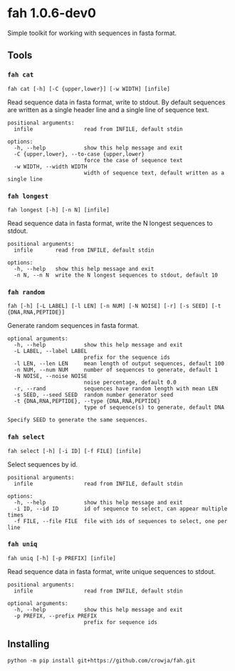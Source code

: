 # fah 1.0.6-dev0

Simple toolkit for working with sequences in fasta format.

## Tools

### `fah cat`

```
fah cat [-h] [-C {upper,lower}] [-w WIDTH] [infile]
```

Read sequence data in fasta format, write to stdout. By default sequences are written as a single
header line and a single line of sequence text.

    positional arguments:
      infile                read from INFILE, default stdin

    options:
      -h, --help            show this help message and exit
      -C {upper,lower}, --to-case {upper,lower}
                            force the case of sequence text
      -w WIDTH, --width WIDTH
                            width of sequence text, default written as a single line

### `fah longest`

```
fah longest [-h] [-n N] [infile]
```

Read sequence data in fasta format, write the N longest sequences to stdout.

    positional arguments:
      infile       read from INFILE, default stdin

    options:
      -h, --help   show this help message and exit
      -n N, --n N  write the N longest sequences to stdout, default 10

### `fah random`

```
fah [-h] [-L LABEL] [-l LEN] [-n NUM] [-N NOISE] [-r] [-s SEED] [-t {DNA,RNA,PEPTIDE}]
```

Generate random sequences in fasta format.

    optional arguments:
      -h, --help            show this help message and exit
      -L LABEL, --label LABEL
                            prefix for the sequence ids
      -l LEN, --len LEN     mean length of output sequences, default 100
      -n NUM, --num NUM     number of sequences to generate, default 1
      -N NOISE, --noise NOISE
                            noise percentage, default 0.0
      -r, --rand            sequences have random length with mean LEN
      -s SEED, --seed SEED  random number generator seed
      -t {DNA,RNA,PEPTIDE}, --type {DNA,RNA,PEPTIDE}
                            type of sequence(s) to generate, default DNA

    Specify SEED to generate the same sequences.

### `fah select`

```
fah select [-h] [-i ID] [-f FILE] [infile]
```

Select sequences by id.

    positional arguments:
      infile                read from INFILE, default stdin

    options:
      -h, --help            show this help message and exit
      -i ID, --id ID        id of sequence to select, can appear multiple times
      -f FILE, --file FILE  file with ids of sequences to select, one per line

### `fah uniq`

```
fah uniq [-h] [-p PREFIX] [infile]
```

Read sequence data in fasta format, write unique sequences to stdout.

    positional arguments:
      infile                read from INFILE, default stdin

    optional arguments:
      -h, --help            show this help message and exit
      -p PREFIX, --prefix PREFIX
                            prefix for sequence ids

## Installing

```
python -m pip install git+https://github.com/crowja/fah.git
```

